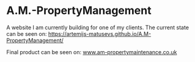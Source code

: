 # A.M.-PropertyManagement

A website I am currently building for one of my clients.
The current state can be seen on: https://artemijs-matusevs.github.io/A.M-PropertyManagement/


Final product can be seen on: www.am-propertymaintenance.co.uk

